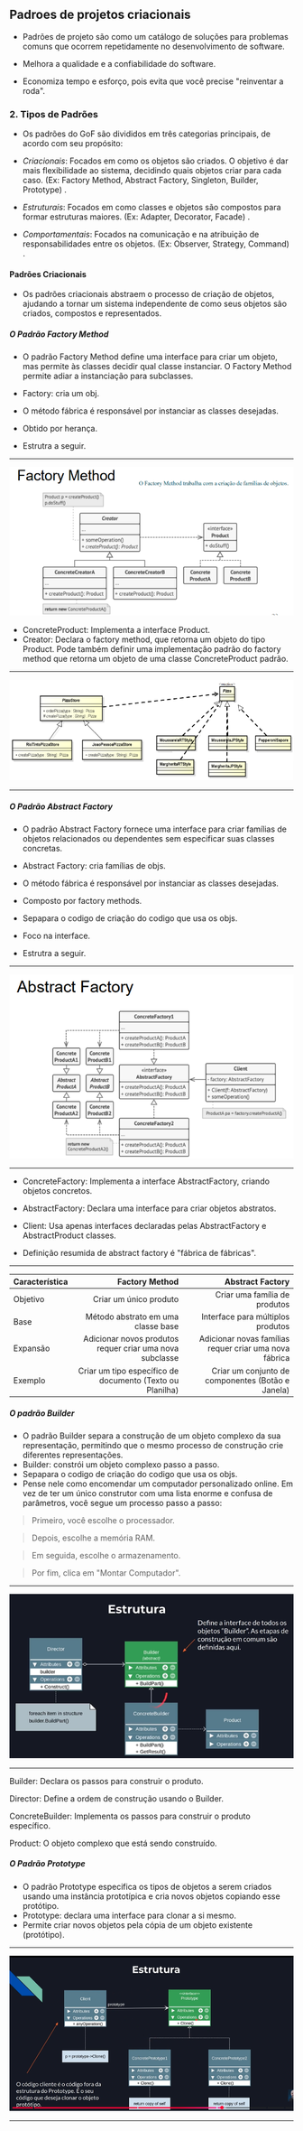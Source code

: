 ## Padroes de projetos criacionais
- Padrões de projeto são como um catálogo de soluções para problemas comuns que ocorrem repetidamente no desenvolvimento de software.

- Melhora a qualidade e a confiabilidade do software.
- Economiza tempo e esforço, pois evita que você precise "reinventar a roda".

### 2. Tipos de Padrões
- Os padrões do GoF são divididos em três categorias principais, de acordo com seu propósito:

- *Criacionais*: Focados em como os objetos são criados. O objetivo é dar mais flexibilidade ao sistema, decidindo quais objetos criar para cada caso. (Ex: Factory Method, Abstract Factory, Singleton, Builder, Prototype) .

- *Estruturais*: Focados em como classes e objetos são compostos para formar estruturas maiores. (Ex: Adapter, Decorator, Facade) .

- *Comportamentais*: Focados na comunicação e na atribuição de responsabilidades entre os objetos. (Ex: Observer, Strategy, Command) .

#### Padrões Criacionais
- Os padrões criacionais abstraem o processo de criação de objetos, ajudando a tornar um sistema independente de como seus objetos são criados, compostos e representados.

##### O Padrão Factory Method
- O padrão Factory Method define uma interface para criar um objeto, mas permite às classes decidir qual classe instanciar. O Factory Method permite adiar a instanciação para subclasses.

- Factory: cria um obj.
- O método fábrica é responsável por instanciar as classes desejadas.
- Obtido por herança.

- Estrutra a seguir.
---
![](image/image21.png)
- ConcreteProduct: Implementa a interface Product.
- Creator: Declara o factory method, que retorna um objeto do tipo Product. Pode também definir uma implementação padrão do factory method que retorna um objeto de uma classe ConcreteProduct padrão.

---
![](image/image22.png)

---
##### O Padrão Abstract Factory
- O padrão Abstract Factory fornece uma interface para criar famílias de objetos relacionados ou dependentes sem especificar suas classes concretas.
- Abstract Factory: cria famílias de objs.
- O método fábrica é responsável por instanciar as classes desejadas.
- Composto por factory methods.
- Sepapara o codigo de criação do codigo que usa os objs.
- Foco na interface.

- Estrutra a seguir.
---
![](image/image23.png)

---

- ConcreteFactory: Implementa a interface AbstractFactory, criando objetos concretos.
- AbstractFactory: Declara uma interface para criar objetos abstratos.
- Client: Usa apenas interfaces declaradas pelas AbstractFactory e AbstractProduct classes.

- Definição resumida de abstract factory é "fábrica de fábricas".

---
| Característica | Factory Method | Abstract Factory |
|---|---:|---:|
| Objetivo | Criar um único produto | Criar uma família de produtos |
| Base | Método abstrato em uma classe base | Interface para múltiplos produtos |
| Expansão | Adicionar novos produtos requer criar uma nova subclasse | Adicionar novas famílias requer criar uma nova fábrica |
| Exemplo | Criar um tipo específico de documento (Texto ou Planilha) | Criar um conjunto de componentes (Botão e Janela) |

##### O padrão Builder
- O padrão Builder separa a construção de um objeto complexo da sua representação, permitindo que o mesmo processo de construção crie diferentes representações.
- Builder: constrói um objeto complexo passo a passo.
- Sepapara o codigo de criação do codigo que usa os objs.
- Pense nele como encomendar um computador personalizado online. Em vez de ter um único construtor com uma lista enorme e confusa de parâmetros, você segue um processo passo a passo:

> Primeiro, você escolhe o processador.

> Depois, escolhe a memória RAM.

> Em seguida, escolhe o armazenamento.

> Por fim, clica em "Montar Computador".

---
![](image/image24.png)

---
Builder: Declara os passos para construir o produto.

Director: Define a ordem de construção usando o Builder.

ConcreteBuilder: Implementa os passos para construir o produto específico.

Product: O objeto complexo que está sendo construído.




##### O Padrão Prototype
- O padrão Prototype especifica os tipos de objetos a serem criados usando uma instância prototípica e cria novos objetos copiando esse protótipo.
- Prototype: declara uma interface para clonar a si mesmo.
- Permite criar novos objetos pela cópia de um objeto existente (protótipo).

---
![](image/image25.png)

---